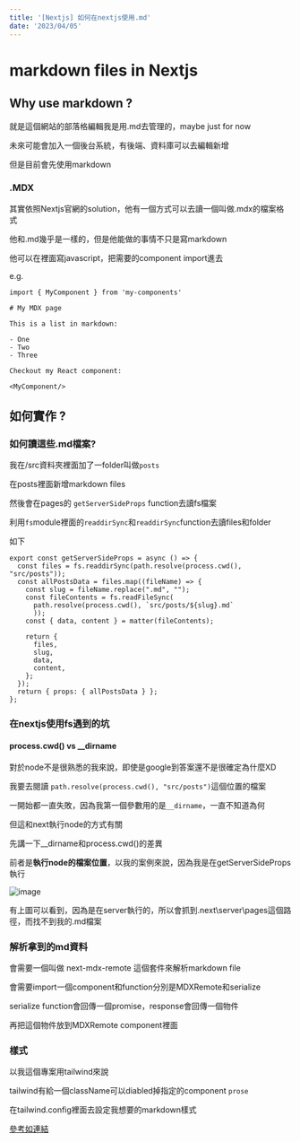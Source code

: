 ```yaml
---
title: '[Nextjs] 如何在nextjs使用.md'
date: '2023/04/05'
---
```

# markdown files in Nextjs

## Why use markdown ?

就是這個網站的部落格編輯我是用.md去管理的，maybe just for now

未來可能會加入一個後台系統，有後端、資料庫可以去編輯新增

但是目前會先使用markdown

### .MDX

其實依照Nextjs官網的solution，他有一個方式可以去讀一個叫做.mdx的檔案格式

他和.md幾乎是一樣的，但是他能做的事情不只是寫markdown

他可以在裡面寫javascript，把需要的component import進去

e.g.

```
import { MyComponent } from 'my-components'

# My MDX page

This is a list in markdown:

- One
- Two
- Three

Checkout my React component:

<MyComponent/>
```

## 如何實作 ?

### 如何讀這些.md檔案?

我在/src資料夾裡面加了一folder叫做`posts`

在posts裡面新增markdown files

然後會在pages的 `getServerSideProps` function去讀fs檔案

利用`fs`module裡面的`readdirSync`和`readdirSync`function去讀files和folder

如下

```
export const getServerSideProps = async () => {
  const files = fs.readdirSync(path.resolve(process.cwd(), "src/posts"));
  const allPostsData = files.map((fileName) => {
    const slug = fileName.replace(".md", "");
    const fileContents = fs.readFileSync(
      path.resolve(process.cwd(), `src/posts/${slug}.md`
      ));
    const { data, content } = matter(fileContents);

    return {
      files,
      slug,
      data,
      content,
    };
  });
  return { props: { allPostsData } };
};
```

### 在nextjs使用fs遇到的坑

#### process.cwd() vs __dirname

對於node不是很熟悉的我來說，即使是google到答案還不是很確定為什麼XD

我要去閱讀 `path.resolve(process.cwd(), "src/posts")`這個位置的檔案

一開始都一直失敗，因為我第一個參數用的是`__dirname`，一直不知道為何

但這和next執行node的方式有關

先講一下__dirname和process.cwd()的差異

前者是**執行node的檔案位置**，以我的案例來說，因為我是在getServerSideProps執行

![image](/2.png)

有上圖可以看到，因為是在server執行的，所以會抓到\.next\server\pages這個路徑，而找不到我的.md檔案


### 解析拿到的md資料

會需要一個叫做 next-mdx-remote 這個套件來解析markdown file

會需要import一個component和function分別是MDXRemote和serialize

serialize function會回傳一個promise，response會回傳一個物件

再把這個物件放到MDXRemote component裡面

### 樣式

以我這個專案用tailwind來說

tailwind有給一個className可以diabled掉指定的component `prose`

在tailwind.config裡面去設定我想要的markdown樣式

[參考如連結](https://tailwindcss.com/docs/typography-plugin)